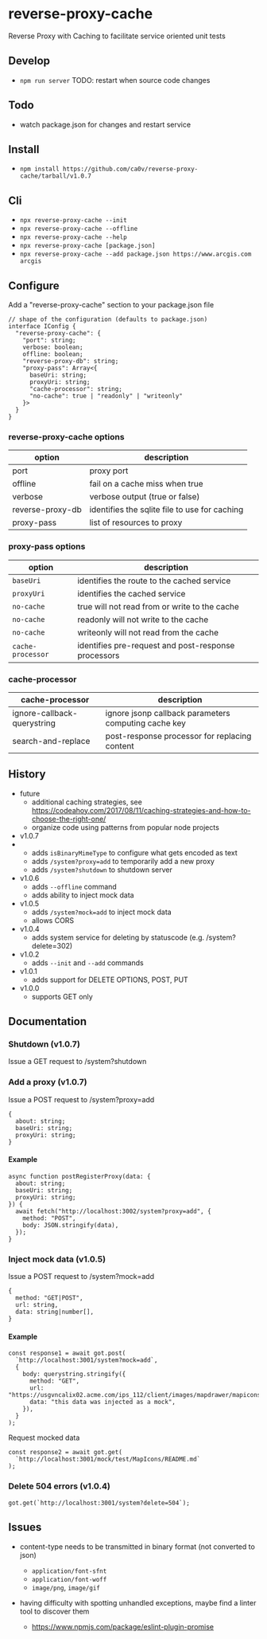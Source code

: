 # reverse-proxy-cache

Reverse Proxy with Caching to facilitate service oriented unit tests

## Develop

- `npm run server` TODO: restart when source code changes

## Todo

- watch package.json for changes and restart service

## Install

- `npm install https://github.com/ca0v/reverse-proxy-cache/tarball/v1.0.7`

## Cli

- `npx reverse-proxy-cache --init`
- `npx reverse-proxy-cache --offline`
- `npx reverse-proxy-cache --help`
- `npx reverse-proxy-cache [package.json]`
- `npx reverse-proxy-cache --add package.json https://www.arcgis.com arcgis`

## Configure

Add a "reverse-proxy-cache" section to your package.json file

```
// shape of the configuration (defaults to package.json)
interface IConfig {
  "reverse-proxy-cache": {
    "port": string;
    verbose: boolean;
    offline: boolean;
    "reverse-proxy-db": string;
    "proxy-pass": Array<{
      baseUri: string;
      proxyUri: string;
      "cache-processor": string;
      "no-cache": true | "readonly" | "writeonly"
    }>
  }
}
```

### reverse-proxy-cache options

| option           | description                                   |
| ---------------- | --------------------------------------------- |
| port             | proxy port                                    |
| offline          | fail on a cache miss when true                |
| verbose          | verbose output (true or false)                |
| reverse-proxy-db | identifies the sqlite file to use for caching |
| proxy-pass       | list of resources to proxy                    |

### proxy-pass options

| option            | description                                         |
| ----------------- | --------------------------------------------------- |
| `baseUri`         | identifies the route to the cached service          |
| `proxyUri`        | identifies the cached service                       |
| `no-cache`        | true will not read from or write to the cache       |
| `no-cache`        | readonly will not write to the cache                |
| `no-cache`        | writeonly will not read from the cache              |
| `cache-processor` | identifies pre-request and post-response processors |

### cache-processor

| cache-processor             | description                                          |
| --------------------------- | ---------------------------------------------------- |
| ignore-callback-querystring | ignore jsonp callback parameters computing cache key |
| search-and-replace          | post-response processor for replacing content        |

## History

- future
  - additional caching strategies, see https://codeahoy.com/2017/08/11/caching-strategies-and-how-to-choose-the-right-one/
  - organize code using patterns from popular node projects
- v1.0.7
- - adds `isBinaryMimeType` to configure what gets encoded as text
  - adds `/system?proxy=add` to temporarily add a new proxy
  - adds `/system?shutdown` to shutdown server
- v1.0.6
  - adds `--offline` command
  - adds ability to inject mock data
- v1.0.5
  - adds `/system?mock=add` to inject mock data
  - allows CORS
- v1.0.4
  - adds system service for deleting by statuscode (e.g. /system?delete=302)
- v1.0.2
  - adds `--init` and `--add` commands
- v1.0.1
  - adds support for DELETE OPTIONS, POST, PUT
- v1.0.0
  - supports GET only

## Documentation

### Shutdown (v1.0.7)

Issue a GET request to /system?shutdown

### Add a proxy (v1.0.7)

Issue a POST request to /system?proxy=add

```
{
  about: string;
  baseUri: string;
  proxyUri: string;
}
```

#### Example

```
async function postRegisterProxy(data: {
  about: string;
  baseUri: string;
  proxyUri: string;
}) {
  await fetch("http://localhost:3002/system?proxy=add", {
    method: "POST",
    body: JSON.stringify(data),
  });
}
```

### Inject mock data (v1.0.5)

Issue a POST request to /system?mock=add

```
{
  method: "GET|POST",
  url: string,
  data: string|number[],
}
```

#### Example

```
const response1 = await got.post(
  `http://localhost:3001/system?mock=add`,
  {
    body: querystring.stringify({
      method: "GET",
      url: "https://usgvncalix02.acme.com/ips_112/client/images/mapdrawer/mapicons/README.md",
      data: "this data was injected as a mock",
    }),
  }
);
```

Request mocked data

```
const response2 = await got.get(
  `http://localhost:3001/mock/test/MapIcons/README.md`
);
```

### Delete 504 errors (v1.0.4)

```
got.get(`http://localhost:3001/system?delete=504`);
```

## Issues

- content-type needs to be transmitted in binary format (not converted to json)

  - `application/font-sfnt`
  - `application/font-woff`
  - `image/png`, `image/gif`

- having difficulty with spotting unhandled exceptions, maybe find a linter tool to discover them

  - https://www.npmjs.com/package/eslint-plugin-promise
